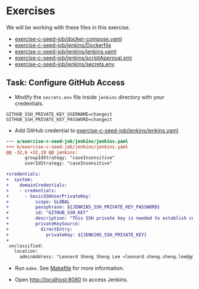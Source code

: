 # Exercises

We will be working with these files in this exercise.

- [exercise-c-seed-job/docker-compose.yaml](exercise-c-seed-job/docker-compose.yaml)
- [exercise-c-seed-job/jenkins/Dockerfile](exercise-c-credentials/jenkins/Dockerfile)
- [exercise-c-seed-job/jenkins/jenkins.yaml](exercise-c-seed-job/jenkins/jenkins.yaml)
- [exercise-c-seed-job/jenkins/scriptApproval.xml](exercise-c-seed-job/jenkins/scriptApproval.xml)
- [exercise-c-seed-job/jenkins/secrets.env](exercise-c-seed-job/jenkins/secrets.env)

## Task: Configure GitHub Access

- Modify the `secrets.env` file inside `jenkins` directory with your credentials.

```text
GITHUB_SSH_PRIVATE_KEY_USERNAME=changeit
GITHUB_SSH_PRIVATE_KEY_PASSWORD=changeit
```

- Add GitHub credential to [exercise-c-seed-job/jenkins/jenkins.yaml](exercise-c-seed-job/jenkins/jenkins.yaml).

```patch
--- a/exercise-c-seed-job/jenkins/jenkins.yaml
+++ b/exercise-c-seed-job/jenkins/jenkins.yaml
@@ -32,6 +32,19 @@ jenkins:
       groupIdStrategy: "caseInsensitive"
       userIdStrategy: "caseInsensitive"

+credentials:
+  system:
+    domainCredentials:
+    - credentials:
+      - basicSSHUserPrivateKey:
+          scope: GLOBAL
+          passphrase: ${JENKINS_SSH_PRIVATE_KEY_PASSWORD}
+          id: "GITHUB_SSH_KEY"
+          description: "This SSH private key is needed to establish connection to GitHub."
+          privateKeySource:
+            directEntry:
+              privateKey: ${JENKINS_SSH_PRIVATE_KEY}
+
 unclassified:
   location:
     adminAddress: "Leonard Sheng Sheng Lee <leonard.sheng.sheng.lee@gmail.com>"
```

- Run `make`. See [Makefile](Makefile) for more information.

- Open [http://localhost:8080](http://localhost:8080) to access Jenkins.
